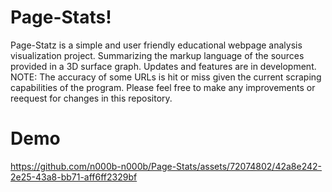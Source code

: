# Page-Stats!
Page-Statz is a simple and user friendly educational webpage analysis visualization project. Summarizing the markup language of the sources provided in a 3D surface graph. Updates and features are in development.
NOTE: The accuracy of some URLs is hit or miss given the current scraping capabilities of the program.
      Please feel free to make any improvements or reequest for changes in this repository.

# Demo
https://github.com/n000b-n000b/Page-Stats/assets/72074802/42a8e242-2e25-43a8-bb71-aff6ff2329bf

